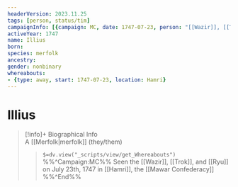 ```yaml
---
headerVersion: 2023.11.25
tags: [person, status/tim]
campaignInfo: [{campaign: MC, date: 1747-07-23, person: "[[Wazir]], [[Trok]], and [[Ryu]]" }]
activeYear: 1747
name: Illius
born:
species: merfolk
ancestry:
gender: nonbinary
whereabouts:
- {type: away, start: 1747-07-23, location: Hamri}
---
```

# Illius
>[!info]+ Biographical Info  
> A [[Merfolk|merfolk]] (they/them)  
>> `$=dv.view("_scripts/view/get_Whereabouts")`  
>> %%^Campaign:MC%% Seen the [[Wazir]], [[Trok]], and [[Ryu]] on July 23th, 1747 in [[Hamri]], the [[Mawar Confederacy]] %%^End%%

